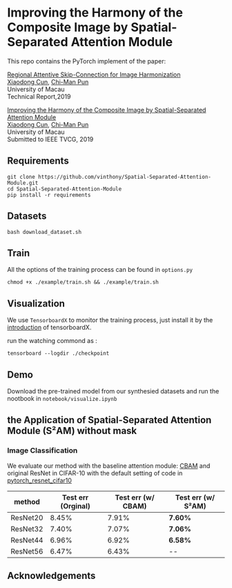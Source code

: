 # Improving the Harmony of the Composite Image by Spatial-Separated Attention Module

This repo contains the PyTorch implement of the paper:

[Regional Attentive Skip-Connection for Image Harmonization]()<br>
[Xiaodong Cun](), [Chi-Man Pun]()<br>
University of Macau<br>
Technical Report,2019

[Improving the Harmony of the Composite Image by Spatial-Separated Attention Module]()<br>
[Xiaodong Cun](), [Chi-Man Pun]()<br>
University of Macau<br>
Submitted to IEEE TVCG, 2019

## Requirements

```
git clone https://github.com/vinthony/Spatial-Separated-Attention-Module.git
cd Spatial-Separated-Attention-Module
pip install -r requirements
```

## Datasets

```
bash download_dataset.sh
```

## Train

All the options of the training process can be found in `options.py`

```
chmod +x ./example/train.sh && ./example/train.sh
```


## Visualization

We use `TensorboardX`  to monitor the training process, just install it by the [introduction](https://github.com/lanpa/tensorboardX) of tensorboardX.

run the watching commond as :
```
tensorboard --logdir ./checkpoint
```
## Demo
Download the pre-trained model from our synthesied datasets and run the nootbook in `notebook/visualize.ipynb`

## the Application of Spatial-Separated Attention Module (S²AM) without mask

### Image Classification

We evaluate our method with the baseline attention module: [CBAM](https://arxiv.org/abs/1807.06521) and original ResNet in CIFAR-10 with the default setting of code in [pytorch_resnet_cifar10](https://github.com/akamaster/pytorch_resnet_cifar10)

| method | Test err (Orginal) | Test err (w/ CBAM) | **Test err (w/ S²AM)**|
| -- | -- | -- | -- |
| ResNet20 | 8.45% | 7.91% | **7.60%** |
| ResNet32 | 7.40% | 7.07% | **7.06%** |
| ResNet44 | 6.96% | 6.92% | **6.58%** |
| ResNet56 | 6.47% | 6.43% | -- |


## Acknowledgements


